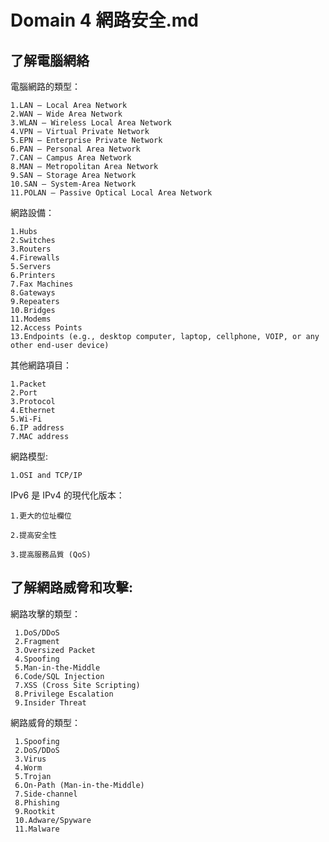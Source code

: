 Domain 4 網路安全.md
===

了解電腦網絡
---

電腦網路的類型：

    1.LAN – Local Area Network
    2.WAN – Wide Area Network
    3.WLAN – Wireless Local Area Network
    4.VPN – Virtual Private Network
    5.EPN – Enterprise Private Network
    6.PAN – Personal Area Network
    7.CAN – Campus Area Network
    8.MAN – Metropolitan Area Network
    9.SAN – Storage Area Network
    10.SAN – System-Area Network
    11.POLAN – Passive Optical Local Area Network

網路設備：

    1.Hubs
    2.Switches
    3.Routers
    4.Firewalls
    5.Servers
    6.Printers
    7.Fax Machines
    8.Gateways
    9.Repeaters
    10.Bridges
    11.Modems
    12.Access Points
    13.Endpoints (e.g., desktop computer, laptop, cellphone, VOIP, or any other end-user device)

其他網路項目：

    1.Packet
    2.Port
    3.Protocol
    4.Ethernet
    5.Wi-Fi
    6.IP address
    7.MAC address

網路模型:

    1.OSI and TCP/IP

IPv6 是 IPv4 的現代化版本：

    1.更大的位址欄位

    2.提高安全性

    3.提高服務品質 (QoS)

了解網路威脅和攻擊:
---

網路攻擊的類型：

     1.DoS/DDoS
     2.Fragment
     3.Oversized Packet
     4.Spoofing
     5.Man-in-the-Middle
     6.Code/SQL Injection
     7.XSS (Cross Site Scripting)
     8.Privilege Escalation
     9.Insider Threat

網路威脅的類型：

     1.Spoofing
     2.DoS/DDoS
     3.Virus
     4.Worm
     5.Trojan
     6.On-Path (Man-in-the-Middle)
     7.Side-channel
     8.Phishing
     9.Rootkit
     10.Adware/Spyware
     11.Malware

